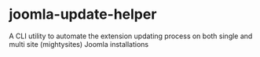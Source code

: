 # joomla-update-helper
A CLI utility to automate the extension updating process on both single and multi site (mightysites) Joomla installations

